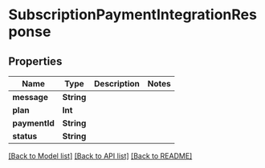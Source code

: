 # SubscriptionPaymentIntegrationResponse

## Properties
Name | Type | Description | Notes
------------ | ------------- | ------------- | -------------
**message** | **String** |  | 
**plan** | **Int** |  | 
**paymentId** | **String** |  | 
**status** | **String** |  | 

[[Back to Model list]](../README.md#documentation-for-models) [[Back to API list]](../README.md#documentation-for-api-endpoints) [[Back to README]](../README.md)


